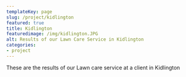```yaml
---
templateKey: page
slug: /project/kidlington
featured: true
title: Kidlington
featuredimage: /img/kidlington.JPG
alt: Results of our Lawn Care Service in Kidlington
categories:
- project
---
```

These are the results of our Lawn care service at a client in Kidlington


